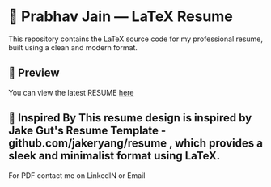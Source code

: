 # 📄 Prabhav Jain — LaTeX Resume

This repository contains the LaTeX source code for my professional resume, built using a clean and modern format.

## 📌 Preview

You can view the latest RESUME [here](./resume_main.jpg)

🙌 Inspired By
This resume design is inspired by Jake Gut's Resume Template - github.com/jakeryang/resume , which provides a sleek and minimalist format using LaTeX.
--
For PDF contact me on LinkedIN or Email
